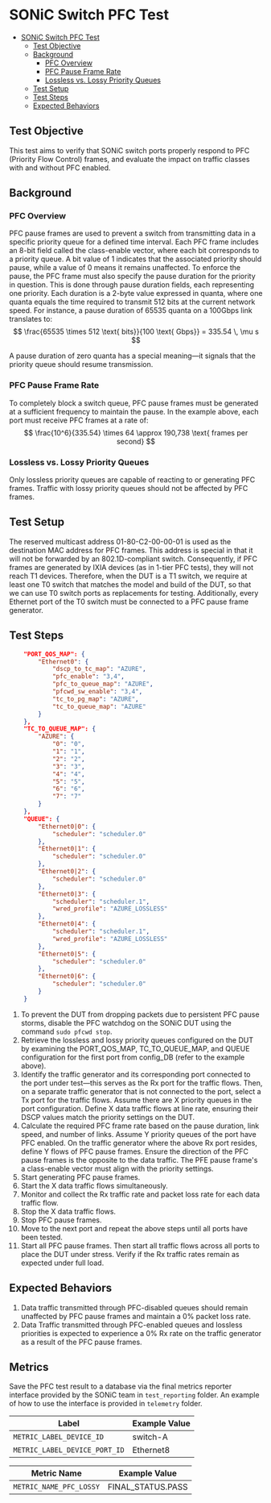 # SONiC Switch PFC Test

- [SONiC Switch PFC Test](#sonic-switch-pfc-test)
  - [Test Objective](#test-objective)
  - [Background](#background)
    - [PFC Overview](#pfc-overview)
    - [PFC Pause Frame Rate](#pfc-pause-frame-rate)
    - [Lossless vs. Lossy Priority Queues](#lossless-vs-lossy-priority-queues)
  - [Test Setup](#test-setup)
  - [Test Steps](#test-steps)
  - [Expected Behaviors](#expected-behaviors)

## Test Objective

This test aims to verify that SONiC switch ports properly respond to PFC (Priority Flow Control) frames, and evaluate the impact on traffic classes with and without PFC enabled.

## Background

### PFC Overview

PFC pause frames are used to prevent a switch from transmitting data in a specific priority queue for a defined time interval. Each PFC frame includes an 8-bit field called the class-enable vector, where each bit corresponds to a priority queue. A bit value of 1 indicates that the associated priority should pause, while a value of 0 means it remains unaffected. To enforce the pause, the PFC frame must also specify the pause duration for the priority in question. This is done through pause duration fields, each representing one priority. Each duration is a 2-byte value expressed in quanta, where one quanta equals the time required to transmit 512 bits at the current network speed. For instance, a pause duration of 65535 quanta on a 100Gbps link translates to:
$$
\frac{65535 \times 512 \text{ bits}}{100 \text{ Gbps}} = 335.54 \, \mu s
$$

A pause duration of zero quanta has a special meaning—it signals that the priority queue should resume transmission.

### PFC Pause Frame Rate

To completely block a switch queue, PFC pause frames must be generated at a sufficient frequency to maintain the pause. In the example above, each port must receive PFC frames at a rate of:
$$
\frac{10^6}{335.54} \times 64 \approx 190,738 \text{ frames per second}
$$

### Lossless vs. Lossy Priority Queues

Only lossless priority queues are capable of reacting to or generating PFC frames. Traffic with lossy priority queues should not be affected by PFC frames.

## Test Setup

The reserved multicast address 01-80-C2-00-00-01 is used as the destination MAC address for PFC frames. This address is special in that it will not be forwarded by an 802.1D-compliant switch. Consequently, if PFC frames are generated by IXIA devices (as in 1-tier PFC tests), they will not reach T1 devices. Therefore, when the DUT is a T1 switch, we require at least one T0 switch that matches the model and build of the DUT, so that we can use T0 switch ports as replacements for testing. Additionally, every Ethernet port of the T0 switch must be connected to a PFC pause frame generator.

## Test Steps

```json
    "PORT_QOS_MAP": {
        "Ethernet0": {
            "dscp_to_tc_map": "AZURE",
            "pfc_enable": "3,4",
            "pfc_to_queue_map": "AZURE",
            "pfcwd_sw_enable": "3,4",
            "tc_to_pg_map": "AZURE",
            "tc_to_queue_map": "AZURE"
        }
    },
    "TC_TO_QUEUE_MAP": {
        "AZURE": {
            "0": "0",
            "1": "1",
            "2": "2",
            "3": "3",
            "4": "4",
            "5": "5",
            "6": "6",
            "7": "7"
        }
    },
    "QUEUE": {
        "Ethernet0|0": {
            "scheduler": "scheduler.0"
        },
        "Ethernet0|1": {
            "scheduler": "scheduler.0"
        },
        "Ethernet0|2": {
            "scheduler": "scheduler.0"
        },
        "Ethernet0|3": {
            "scheduler": "scheduler.1",
            "wred_profile": "AZURE_LOSSLESS"
        },
        "Ethernet0|4": {
            "scheduler": "scheduler.1",
            "wred_profile": "AZURE_LOSSLESS"
        },
        "Ethernet0|5": {
            "scheduler": "scheduler.0"
        },
        "Ethernet0|6": {
            "scheduler": "scheduler.0"
        }
    }
```

1. To prevent the DUT from dropping packets due to persistent PFC pause storms, disable the PFC watchdog on the SONiC DUT using the command `sudo pfcwd stop`.
2. Retrieve the lossless and lossy priority queues configured on the DUT by examining the PORT_QOS_MAP, TC_TO_QUEUE_MAP, and QUEUE configuration for the first port from config_DB (refer to the example above).
3. Identify the traffic generator and its corresponding port connected to the port under test—this serves as the Rx port for the traffic flows. Then, on a separate traffic generator that is not connected to the port, select a Tx port for the traffic flows. Assume there are X priority queues in the port configuration. Define X data traffic flows at line rate, ensuring their DSCP values match the priority settings on the DUT.
4. Calculate the required PFC frame rate based on the pause duration, link speed, and number of links. Assume Y priority queues of the port have PFC enabled. On the traffic generator where the above Rx port resides, define Y flows of PFC pause frames. Ensure the direction of the PFC pause frames is the opposite to the data traffic. The PFE pause frame's a class-enable vector must align with the priority settings.
5. Start generating PFC pause frames.
6. Start the X data traffic flows simultaneously.
7. Monitor and collect the Rx traffic rate and packet loss rate for each data traffic flow.
8. Stop the X data traffic flows.
9. Stop PFC pause frames.
10. Move to the next port and repeat the above steps until all ports have been tested.
11. Start all PFC pause frames. Then start all traffic flows across all ports to place the DUT under stress. Verify if the Rx traffic rates remain as expected under full load.

## Expected Behaviors

1. Data traffic transmitted through PFC-disabled queues should remain unaffected by PFC pause frames and maintain a 0% packet loss rate.
2. Data Traffic transmitted through PFC-enabled queues and lossless priorities is expected to experience a 0% Rx rate on the traffic generator as a result of the PFC pause frames.

## Metrics

Save the PFC test result to a database via the final metrics reporter interface provided by the SONiC team in `test_reporting` folder. An example of how to use the interface is provided in `telemetry` folder.

| Label                          | Example Value      |
| ------------------------------ | ------------------ |
| `METRIC_LABEL_DEVICE_ID`       | switch-A           |
| `METRIC_LABEL_DEVICE_PORT_ID`  | Ethernet8          |

| Metric Name                    | Example Value      |
| ------------------------------ | ------------------ |
| `METRIC_NAME_PFC_LOSSY`        | FINAL_STATUS.PASS  |
